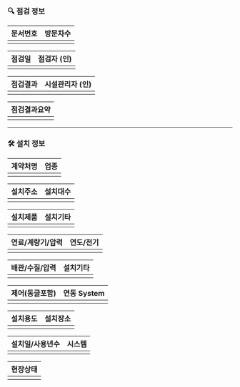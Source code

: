
### 🔍 점검 정보

| 문서번호 | 방문차수 |
|----------|----------|
|          |          |

| 점검일 | 점검자 (인) |
|--------|-------------|
|        |             |

| 점검결과 | 시설관리자 (인) |
|------------|------------------|
|            |                  |

| 점검결과요약 |
|----------------|
|                |

---

### 🛠 설치 정보

| 계약처명 | 업종 |
|----------|------|
|          |      |

| 설치주소 | 설치대수 |
|------------|------------|
|            |            |

| 설치제품 | 설치기타 |
|------------|-----------|
|            |           |

| 연료/계량기/압력 | 연도/전기 |
|-------------------|-----------|
|                   |           |

| 배관/수질/압력 | 설치기타 |
|------------------|-----------|
|                  |           |

| 제어(동글포함) | 연동 System |
|------------------|---------------|
|                  |               |

| 설치용도 | 설치장소 |
|-------------|-------------|
|             |             |

| 설치일/사용년수 | 시스템 |
|------------------|--------|
|                  |        |

| 현장상태 |
|-------------|
|             |
